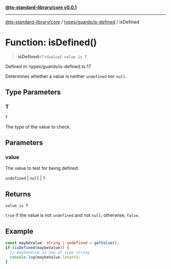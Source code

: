 [**@ts-standard-library/core v0.0.1**](../../../../README.md)

***

[@ts-standard-library/core](../../../../modules.md) / [types/guards/is-defined](../README.md) / isDefined

# Function: isDefined()

> **isDefined**\<`T`\>(`value`): `value is T`

Defined in: types/guards/is-defined.ts:17

Determines whether a value is neither `undefined` nor `null`.

## Type Parameters

### T

`T`

The type of the value to check.

## Parameters

### value

The value to test for being defined.

`undefined` | `null` | `T`

## Returns

`value is T`

`true` if the value is not `undefined` and not `null`; otherwise, `false`.

## Example

```typescript
const maybeValue: string | undefined = getValue();
if (isDefined(maybeValue)) {
  // maybeValue is now of type string
  console.log(maybeValue.length);
}
```
